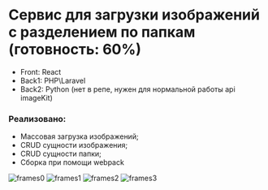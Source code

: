 # Сервис для загрузки изображений с разделением по папкам (готовность: 60%)

- Front: React
- Back1: PHP\Laravel
- Back2: Python (нет в репе, нужен для нормальной работы api imageKit)

### Реализовано:
- Массовая загрузка изображений;
- CRUD сущности изображения;
- CRUD сущности папки;
- Сборка при помощи webpack

![frames0](https://github.com/Artanty/frames/assets/18100427/65894bc8-a7f8-4876-802f-f98b307ed3d0)
![frames1](https://github.com/Artanty/frames/assets/18100427/8f83e658-511b-409c-aeb5-5b8a89f58e51)
![frames2](https://github.com/Artanty/frames/assets/18100427/cee1188e-fda9-4a8a-9c9b-6c96f803a7cf)
![frames3](https://github.com/Artanty/frames/assets/18100427/163ec43c-1882-4e98-979a-f31e63e65827)
